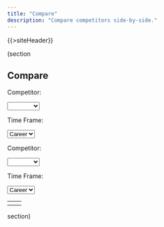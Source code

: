 ```yaml
---
title: "Compare"
description: "Compare competitors side-by-side."
---
```


{{>siteHeader}}

(section

## Compare

<div x-data="{ left: { data: null, stats: null }, right: { data: null, stats: null } }" x-cloak>
  <div class="grid stack fill-2 items-y-stretch">
    <div class="card" x-data="left">
      <p>Competitor:</p>
      <select x-on:change="data = await getProfile($event.target.value); stats = getStats(data, '')">
        <option value=""></option>
        {{#profiles}}
        <option value="{{profileId}}">{{name}}</option>
        {{/profiles}}
      </select>
      <p>Time Frame:</p>
      <select x-on:change="stats = getStats(data, $event.target.value)">
        <option value="">Career</option>
        <optgroup label="Seasons">
          <template x-for="season in data?.seasons || []">
            <option x-bind:value="season.seasonId" x-text="season.name"></option>
          </template>
        </optgroup>
      </select>
    </div>
    <div class="card" x-data="right">
      <p>Competitor:</p>
      <select x-on:change="data = await getProfile($event.target.value); stats = getStats(data, '')">
        <option value=""></option>
        {{#profiles}}
        <option value="{{profileId}}">{{name}}</option>
        {{/profiles}}
      </select>
      <p>Time Frame:</p>
      <select x-on:change="stats = getStats(data, $event.target.value)">
        <option value="">Career</option>
        <optgroup label="Seasons">
          <template x-for="season in data?.seasons || []">
            <option x-bind:value="season.seasonId" x-text="season.name"></option>
          </template>
        </optgroup>
      </select>
    </div>
  </div>
  <table x-show="left.stats !== null && right.stats !== null">
    <tbody>
      <tr>
        <th x-text="left.data.profile.name"></th>
        <th x-text="right.data.profile.name"></th>
      </tr>
    </tbody>
  </table>
</div>

section)

<script src="//unpkg.com/alpinejs" defer></script>

<script>
  const DATA = {{{json}}};

  console.log(DATA);

  const getProfile = async (profileId) => {
    console.log(profileId);

    if (!profileId) {
      return null;
    }

    const data = await fetch(`/${profileId}.json`).then(x => x.json());

    console.log(data);

    return data;
  };

  const getStats = (data, seasonId) => {
    if (!seasonId) {
      return data.stats;
    }

    const season = data.seasons.find(x => `${x.seasonId}` === seasonId);

    return season?.stats;
  };
</script>